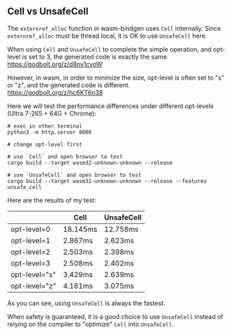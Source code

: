 ## Cell vs UnsafeCell

The `externref_alloc` function in wasm-bindgen uses `Cell` internally.
Since `externref_alloc` must be thread local, it is OK to use `UnsafeCell` here.

When using `Cell` and `UnsafeCell` to complete the simple operation, and opt-level is set to 3,
the generated code is exactly the same. https://godbolt.org/z/d8nv1cvoW

However, in wasm, in order to minimize the size, opt-level is often set to "s" or "z",
and the generated code is different. https://godbolt.org/z/hc6KT6n38

Here we will test the performance differences under different opt-levels (Ultra 7-265 + 64G + Chrome):

```shell
# exec in other terminal
python3 -m http.server 8000

# change opt-level first

# use `Cell` and open browser to test
cargo build --target wasm32-unknown-unknown --release

# use `UnsafeCell` and open browser to test
cargo build --target wasm32-unknown-unknown --release --features unsafe_cell
```

Here are the results of my test:

||Cell|UnsafeCell|
|-|-|-|
|opt-level=0|18.145ms|12.758ms|
|opt-level=1|2.867ms|2.623ms|
|opt-level=2|2.503ms|2.398ms|
|opt-level=3|2.508ms|2.402ms|
|opt-level="s"|3.429ms|2.639ms|
|opt-level="z"|4.161ms|3.075ms|

As you can see, using `UnsafeCell` is always the fastest.

When safety is guaranteed, it is a good choice to use `UnsafeCell` instead of relying on the compiler to "optimize" `Cell` into `UnsafeCell`.
